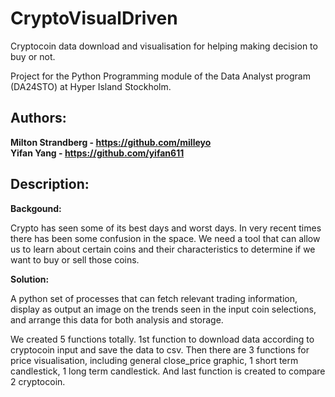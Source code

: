 # CryptoVisualDriven
  Cryptocoin data download and visualisation for helping making decision to buy or not.
  
  Project for the Python Programming module of the Data Analyst program (DA24STO) at Hyper Island Stockholm.

## Authors: ##
**Milton Strandberg - https://github.com/milleyo** \
**Yifan Yang - https://github.com/yifan611** 

## Description: ##

**Backgound:**

Crypto has seen some of its best days and worst days. In very recent times there has been some confusion in the space. We need a tool that can allow us to learn about certain coins and their characteristics to determine if we want to buy or sell those coins.

**Solution:**

A python set of processes that can fetch relevant trading information, display as output an image on the trends seen in the input coin selections, and arrange this data for both analysis and storage.

We created 5 functions totally. 1st function to download data according to cryptocoin input and save the data to csv. Then there are 3 functions for price visualisation, including general close_price graphic, 1 short term candlestick, 1 long term candlestick. And last function is created to compare 2 cryptocoin. 
